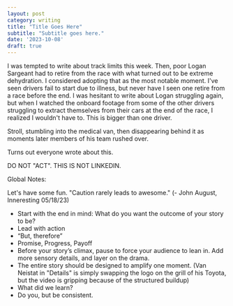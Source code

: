 ```yaml
---
layout: post
category: writing
title: "Title Goes Here"
subtitle: "Subtitle goes here."
date: '2023-10-08'
draft: true
---
```


I was tempted to write about track limits this week. Then, poor Logan Sargeant had to retire from the race with what turned out to be extreme dehydration. I considered adopting that as the most notable moment. I've seen drivers fail to start due to illness, but never have I seen one retire from a race before the end. I was hesitant to write about Logan struggling again, but when I watched the onboard footage from some of the other drivers struggling to extract themselves from their cars at the end of the race, I realized I wouldn't have to. This is bigger than one driver.

Stroll, stumbling into the medical van, then disappearing behind it as moments later members of his team rushed over.

Turns out everyone wrote about this.


DO NOT "ACT". THIS IS NOT LINKEDIN.

Global Notes:

Let's have some fun. "Caution rarely leads to awesome." (- John August, Inneresting 05/18/23)

- Start with the end in mind: What do you want the outcome of your story to be?
- Lead with action
- “But, therefore”
- Promise, Progress, Payoff
- Before your story’s climax, pause to force your audience to lean in. Add more sensory details, and layer on the drama.
- The entire story should be designed to amplify one moment. (Van Neistat in "Details" is simply swapping the logo on the grill of his Toyota, but the video is gripping because of the structured buildup)
- What did we learn?
- Do you, but be consistent.
